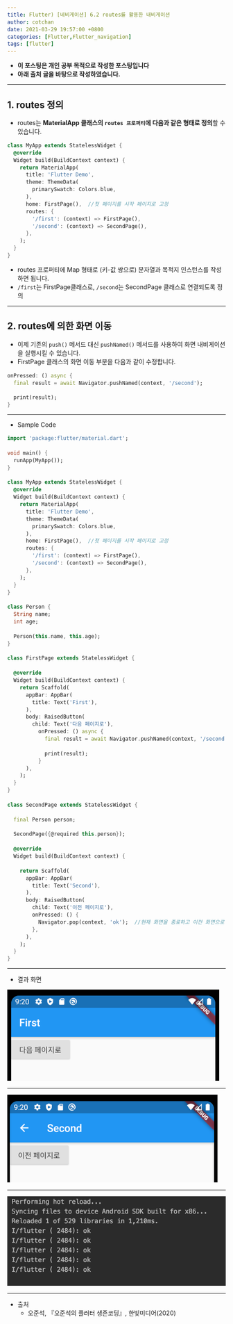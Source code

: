 ```yaml
---
title: Flutter) [네비게이션] 6.2 routes를 활용한 내비게이션
author: cotchan
date: 2021-03-29 19:57:00 +0800
categories: [Flutter,Flutter_navigation]
tags: [flutter]   
---
```


+ **이 포스팅은 개인 공부 목적으로 작성한 포스팅입니다**
+ **아래 출처 글을 바탕으로 작성하였습니다.**

---

## 1. routes 정의

- routes는 **MaterialApp 클래스의 `routes 프로퍼티`에 다음과 같은 형태로 정의**할 수 있습니다.

```dart
class MyApp extends StatelessWidget {
  @override
  Widget build(BuildContext context) {
    return MaterialApp(
      title: 'Flutter Demo',
      theme: ThemeData(
        primarySwatch: Colors.blue,
      ),
      home: FirstPage(),  //첫 페이지를 시작 페이지로 고정
      routes: {
        '/first': (context) => FirstPage(),
        '/second': (context) => SecondPage(),
      },
    );
  }
}
```

- routes 프로퍼티에 Map 형태로 (키-값 쌍으로) 문자열과 목적지 인스턴스를 작성하면 됩니다.
- `/first`는 FirstPage클래스로, `/second`는 SecondPage 클래스로 연결되도록 정의 

---

## 2. routes에 의한 화면 이동

+ 이제 기존의 `push()` 메서드 대신 `pushNamed()` 메서드를 사용하여 화면 내비게이션을 실행시킬 수 있습니다.
+ FirstPage 클래스의 화면 이동 부분을 다음과 같이 수정합니다.

```dart
onPressed: () async {
  final result = await Navigator.pushNamed(context, '/second');

  print(result);
}
```

---

+ Sample Code

```dart
import 'package:flutter/material.dart';

void main() {
  runApp(MyApp());
}

class MyApp extends StatelessWidget {
  @override
  Widget build(BuildContext context) {
    return MaterialApp(
      title: 'Flutter Demo',
      theme: ThemeData(
        primarySwatch: Colors.blue,
      ),
      home: FirstPage(),  //첫 페이지를 시작 페이지로 고정
      routes: {
        '/first': (context) => FirstPage(),
        '/second': (context) => SecondPage(),
      },
    );
  }
}

class Person {
  String name;
  int age;

  Person(this.name, this.age);
}

class FirstPage extends StatelessWidget {

  @override
  Widget build(BuildContext context) {
    return Scaffold(
      appBar: AppBar(
        title: Text('First'),
      ),
      body: RaisedButton(
        child: Text('다음 페이지로'),
          onPressed: () async {
            final result = await Navigator.pushNamed(context, '/second');

            print(result);
          }
      ),
    );
  }
}

class SecondPage extends StatelessWidget {

  final Person person;

  SecondPage({@required this.person});

  @override
  Widget build(BuildContext context) {

    return Scaffold(
      appBar: AppBar(
        title: Text('Second'),
      ),
      body: RaisedButton(
        child: Text('이전 페이지로'),
        onPressed: () {
          Navigator.pop(context, 'ok');  //현재 화면을 종료하고 이전 화면으로 돌아가기
        },
      ),
    );
  }
}
```

---

+ 결과 화면

![Desktop View](/assets/img/post/flutter/2021-03-29-widget-38.png)

---

![Desktop View](/assets/img/post/flutter/2021-03-29-widget-39.png)

---

![Desktop View](/assets/img/post/flutter/2021-03-29-widget-40.png)

---

+ 출처
  + 오준석, 『오준석의 플러터 생존코딩』, 한빛미디어(2020)

